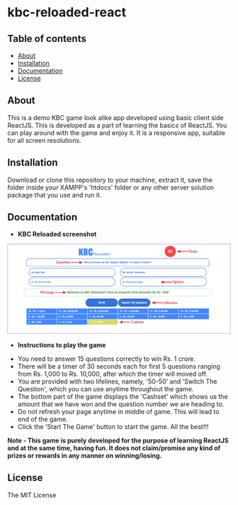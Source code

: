 # kbc-reloaded-react

## Table of contents

- [About](#about)
- [Installation](#installation)
- [Documentation](#documentation)
- [License](#license)


## About

This is a demo KBC game look alike app developed using basic client side ReactJS. This is developed as a part of learning the basics of ReactJS. You can play around with the game and enjoy it. It is a responsive app, suitable for all screen resolutions.


## Installation

Download or clone this repository to your machine, extract it, save the folder inside your XAMPP's 'htdocs' folder or any other server solution package that you use and run it.

## Documentation

* <b>KBC Reloaded screenshot</b>

![Image of Login Page](https://raw.githubusercontent.com/sreeneshkini/kbc-reloaded-react/master/game1.PNG)

* <b>Instructions to play the game</b>

- You need to answer 15 questions correctly to win Rs. 1 crore.
- There will be a timer of 30 seconds each for first 5 questions ranging from Rs. 1,000 to Rs. 10,000, after which the timer will moved off.
- You are provided with two lifelines, namely, '50-50' and 'Switch The Question', which you can use anytime throughout the game.
- The bottom part of the game displays the 'Cashset' which shows us the amount that we have won and the question number we are heading to.
- Do not refresh your page anytime in middle of game. This will lead to end of the game.
- Click the 'Start The Game' button to start the game. All the best!!!

<b>Note - This game is purely developed for the purpose of learning ReactJS and at the same time, having fun. It does not claim/promise any kind of prizes or rewards in any manner on winning/losing.</b>


## License

The MIT License

